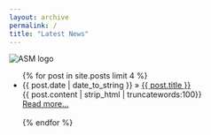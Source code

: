 ```yaml
---
layout: archive
permalink: /
title: "Latest News"
---
```


![ASM logo](http://asm-ncb.org/images/asm.png)

<ul >
    {% for post in site.posts limit 4 %}
    <li><span>{{ post.date | date_to_string }}</span> &raquo; <a href="{{ BASE_PATH }}{{ post.url }}">{{ post.title }}</a></li>
        {{ post.content | strip_html | truncatewords:100}}<br>
            <a href="{{ post.url }}">Read more...</a><br><br>
    {% endfor %}
</ul>

